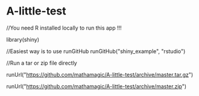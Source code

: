 A-little-test
=============

//You need R installed locally to run this app !!!



library(shiny)

//Easiest way is to use runGitHub
runGitHub("shiny_example", "rstudio")

//Run a tar or zip file directly

runUrl("https://github.com/mathamagic/A-little-test/archive/master.tar.gz")

runUrl("https://github.com/mathamagic/A-little-test/archive/master.zip")
